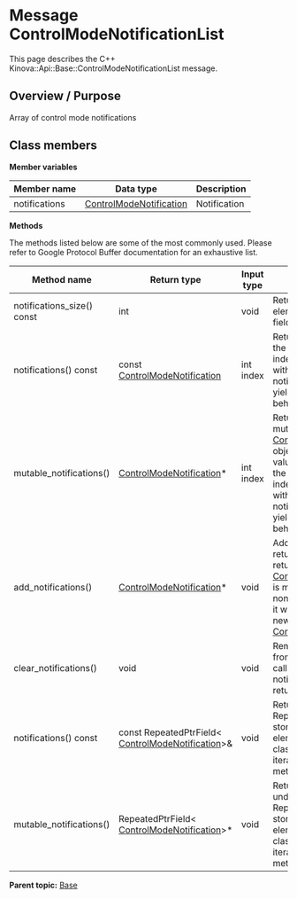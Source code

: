 # Message ControlModeNotificationList

This page describes the C++ Kinova::Api::Base::ControlModeNotificationList message.

## Overview / Purpose

Array of control mode notifications

## Class members

 **Member variables** 

|Member name|Data type|Description|
|-----------|---------|-----------|
|notifications| [ControlModeNotification](msg_Base_ControlModeNotification.md#)|Notification|

 **Methods** 

The methods listed below are some of the most commonly used. Please refer to Google Protocol Buffer documentation for an exhaustive list.

|Method name|Return type|Input type|Description|
|-----------|-----------|----------|-----------|
|notifications\_size\(\) const|int|void|Returns the number of elements currently in the field.|
|notifications\(\) const|const [ControlModeNotification](msg_Base_ControlModeNotification.md#)|int index|Returns the element at the given zero-based index. Calling this method with index outside of \[0, notifications\_size\(\)\) yields undefined behavior.|
|mutable\_notifications\(\)| [ControlModeNotification](msg_Base_ControlModeNotification.md#)\*|int index|Returns a pointer to the mutable [ControlModeNotification](msg_Base_ControlModeNotification.md#) object that stores the value of the element at the given zero-based index. Calling this method with index outside of \[0, notifications\_size\(\)\) yields undefined behavior.|
|add\_notifications\(\)| [ControlModeNotification](msg_Base_ControlModeNotification.md#)\*|void|Adds a new element and returns a pointer to it. The returned [ControlModeNotification](msg_Base_ControlModeNotification.md#) is mutable and will have none of its fields set \(i.e. it will be identical to a newly-allocated [ControlModeNotification](msg_Base_ControlModeNotification.md#)\).|
|clear\_notifications\(\)|void|void|Removes all elements from the field. After calling this, notifications\_size\(\) will return zero.|
|notifications\(\) const|const RepeatedPtrField< [ControlModeNotification](msg_Base_ControlModeNotification.md#)\>&|void|Returns the underlying RepeatedPtrField that stores the field's elements. This container class provides STL-like iterators and other methods.|
|mutable\_notifications\(\)|RepeatedPtrField< [ControlModeNotification](msg_Base_ControlModeNotification.md#)\>\*|void|Returns a pointer to the underlying mutable RepeatedPtrField that stores the field's elements. This container class provides STL-like iterators and other methods.|

**Parent topic:** [Base](../references/summary_Base.md)

